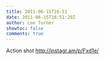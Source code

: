 ```yaml
---
title: 2011-06-15T16-51
date: 2011-06-15T16:51:29Z
author: Lee Turner
showtoc: false
comments: true
---
```


Action shot http://instagr.am/p/Fxd1e/


